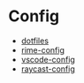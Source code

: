 # Config

- [dotfiles](https://github.com/huyixi/dotfiles)
- [rime-config](https://github.com/huyixi/rime-config)
- [vscode-config](https://github.com/huyixi/vscode-config)
- [raycast-config](https://github.com/huyixi/raycast-config)
